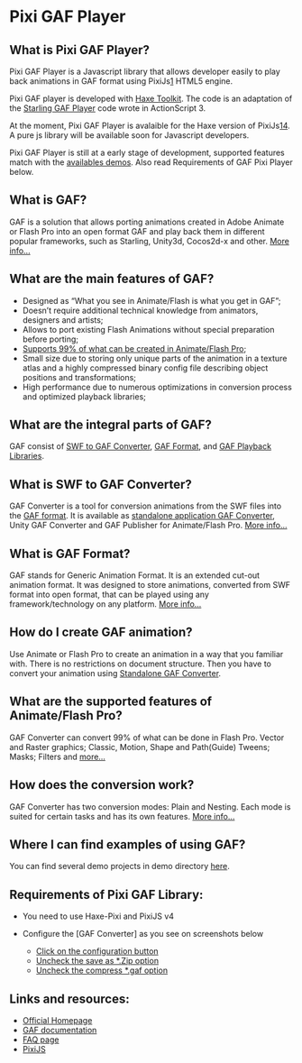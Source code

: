 Pixi GAF Player
=================

What is Pixi GAF Player?
-----------------

Pixi GAF Player is a Javascript library that allows developer easily to play back animations in GAF format using PixiJs[1] HTML5 engine.

Pixi GAF player is developed with [Haxe Toolkit][15]. The code is an adaptation of the [Starling GAF Player][12] code wrote in ActionScript 3.

At the moment, Pixi GAF Player is avalaible for the Haxe version of PixiJs[14].
A pure js library will be available soon for Javascript developers.

Pixi GAF Player is still at a early stage of development, supported features match with the [availables demos][17]. Also read Requirements of GAF Pixi Player below.

What is GAF?
-----------------

GAF is a solution that allows porting animations created in Adobe Animate or Flash Pro into an open format GAF and play back them in different popular frameworks, such as Starling, Unity3d, Cocos2d-x and other. [More info...][2]

What are the main features of GAF?
-----------------
* Designed as “What you see in Animate/Flash is what you get in GAF”;
* Doesn’t require additional technical knowledge from animators, designers and artists;
* Allows to port existing Flash Animations without special preparation before porting;
* [Supports 99% of what can be created in Animate/Flash Pro][6];
* Small size due to storing only unique parts of the animation in a texture atlas and a highly compressed binary config file describing object positions and transformations;
* High performance due to numerous optimizations in conversion process and optimized playback libraries;

What are the integral parts of GAF?
-----------------

GAF consist of [SWF to GAF Converter][3], [GAF Format][4], and [GAF Playback Libraries][5].

What is SWF to GAF Converter?
-----------------

GAF Converter is a tool for conversion animations from the SWF files into the [GAF format][4]. It is available as [standalone application GAF Converter][7], Unity GAF Converter and GAF Publisher for Animate/Flash Pro. [More info…][3]

What is GAF Format?
-----------------

GAF stands for Generic Animation Format. It is an extended cut-out animation format. It was designed to store animations, converted from SWF format into open format, that can be played using any framework/technology on any platform. [More info…][4]

How do I create GAF animation?
-----------------

Use Animate or Flash Pro to create an animation in a way that you familiar with. There is no restrictions on document structure. Then you have to convert your animation using [Standalone GAF Converter][7].

What are the supported features of Animate/Flash Pro?
-----------------

GAF Converter can convert 99% of what can be done in Flash Pro. Vector and Raster graphics; Classic, Motion, Shape and Path(Guide) Tweens; Masks; Filters and [more…][6]

How does the conversion work?
-----------------

GAF Converter has two conversion modes: Plain and Nesting. Each mode is suited for certain tasks and has its own features. [More info…][8]

Where I can find examples of using GAF?
-----------------

You can find several demo projects in demo directory [here][17].

Requirements of Pixi GAF Library:
-----------------

* You need to use Haxe-Pixi and PixiJS v4
* Configure the [GAF Converter] as you see on screenshots below 

  * [Click on the configuration button](https://github.com/mathieuanthoine/PixiGAFPlayer/blob/dev/imgs/Configuration.PNG)
  * [Uncheck the save as *.Zip option](https://github.com/mathieuanthoine/PixiGAFPlayer/blob/dev/imgs/saveAsZip.PNG)
  * [Uncheck the compress *.gaf option](https://github.com/mathieuanthoine/PixiGAFPlayer/blob/dev/imgs/compress.PNG)

Links and resources:
-----------------

* [Official Homepage][10]
* [GAF documentation][13]
* [FAQ page][11]
* [PixiJS][1]


[1]: http://www.pixijs.com/
[2]: http://gafmedia.com/documentation/what-is-gaf
[3]: http://gafmedia.com/documentation/what-is-gaf-converter
[4]: http://gafmedia.com/documentation/what-is-gaf-format
[5]: http://gafmedia.com/documentation/what-is-gaf-playback-library
[6]: http://gafmedia.com/documentation/supported-features-of-the-flash-pro
[7]: http://gafmedia.com/documentation/standalone/overview
[8]: http://gafmedia.com/documentation/how-does-the-conversion-work
[10]: http://gafmedia.com
[11]: http://gafmedia.com/faq
[12]: https://github.com/CatalystApps/StarlingGAFPlayer
[13]: http://gafmedia.com/documentation
[14]: https://github.com/pixijs/pixi-haxe
[15]: http://haxe.org/
[16]: https://gafmedia.com/downloads
[17]: https://github.com/mathieuanthoine/PixiGAFPlayer/tree/master/demo


